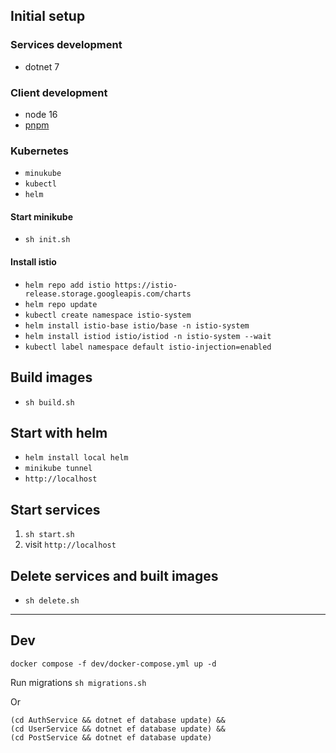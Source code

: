 ## Initial setup

### Services development
 - dotnet 7

### Client development
 - node 16
 - [pnpm](https://pnpm.io/installation)

### Kubernetes
 - `minukube`
 - `kubectl`
 - `helm`

#### Start minikube
 - `sh init.sh`

#### Install istio
 - `helm repo add istio https://istio-release.storage.googleapis.com/charts`
 - `helm repo update`
 - `kubectl create namespace istio-system`
 - `helm install istio-base istio/base -n istio-system`
 - `helm install istiod istio/istiod -n istio-system --wait`
 - `kubectl label namespace default istio-injection=enabled`

## Build images
 - `sh build.sh`


## Start with helm
  - `helm install local helm`
  - `minikube tunnel`
  - `http://localhost`

## Start services
1. `sh start.sh`
2. visit `http://localhost`

## Delete services and built images
 - `sh delete.sh`

---

## Dev
```
docker compose -f dev/docker-compose.yml up -d
```

Run migrations `sh migrations.sh`

Or
```
(cd AuthService && dotnet ef database update) &&
(cd UserService && dotnet ef database update) &&
(cd PostService && dotnet ef database update)
```
